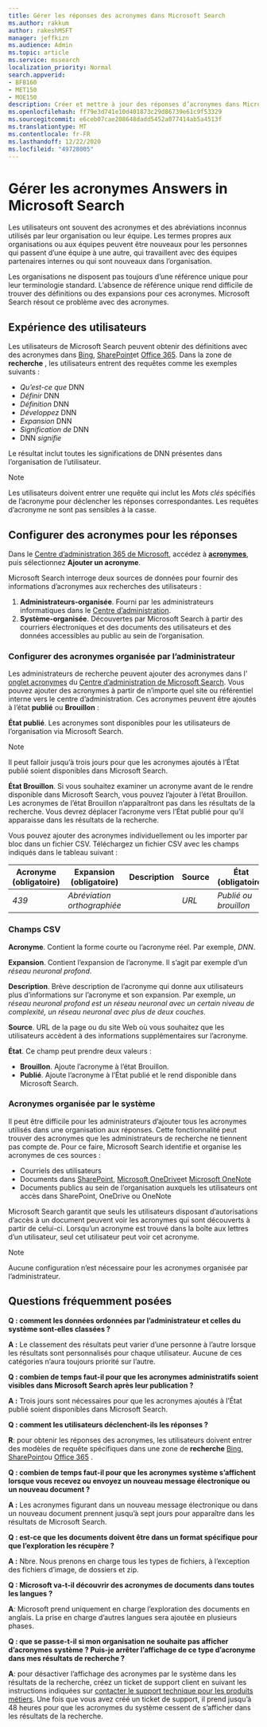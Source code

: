 ```yaml
---
title: Gérer les réponses des acronymes dans Microsoft Search
ms.author: rakkum
author: rakeshMSFT
manager: jeffkizn
ms.audience: Admin
ms.topic: article
ms.service: mssearch
localization_priority: Normal
search.appverid:
- BFB160
- MET150
- MOE150
description: Créer et mettre à jour des réponses d’acronymes dans Microsoft Search
ms.openlocfilehash: ff79e3d741e10d401873c29d86739e61c9f53329
ms.sourcegitcommit: e6ceb07cae208648dadd5452a077414ab5a4513f
ms.translationtype: MT
ms.contentlocale: fr-FR
ms.lasthandoff: 12/22/2020
ms.locfileid: "49728005"
---
```

# <a name="manage-acronyms-answers-in-microsoft-search"></a>Gérer les acronymes Answers in Microsoft Search

Les utilisateurs ont souvent des acronymes et des abréviations inconnus utilisés par leur organisation ou leur équipe. Les termes propres aux organisations ou aux équipes peuvent être nouveaux pour les personnes qui passent d’une équipe à une autre, qui travaillent avec des équipes partenaires internes ou qui sont nouveaux dans l’organisation.

Les organisations ne disposent pas toujours d’une référence unique pour leur terminologie standard. L’absence de référence unique rend difficile de trouver des définitions ou des expansions pour ces acronymes. Microsoft Search résout ce problème avec des acronymes.

## <a name="what-users-experience"></a>Expérience des utilisateurs

Les utilisateurs de Microsoft Search peuvent obtenir des définitions avec des acronymes dans [Bing](https://Bing.com), [SharePoint](https://products.office.com/sharepoint/collaboration)et [Office 365](https://Office.com). Dans la zone de **recherche** , les utilisateurs entrent des requêtes comme les exemples suivants :

- *Qu’est-ce que* DNN
- *Définir* DNN
- *Définition* DNN
- *Développez* DNN
- *Expansion* DNN
- *Signification de* DNN
- DNN *signifie*

Le résultat inclut toutes les significations de DNN présentes dans l’organisation de l’utilisateur.

> [!NOTE]
> Les utilisateurs doivent entrer une requête qui inclut les *Mots clés* spécifiés de l’acronyme pour déclencher les réponses correspondantes. Les requêtes d’acronyme ne sont pas sensibles à la casse.

## <a name="set-up-acronyms-answers"></a>Configurer des acronymes pour les réponses

Dans le [Centre d’administration 365 de Microsoft](https://admin.microsoft.com), accédez à [**acronymes**](https://admin.microsoft.com/Adminportal/Home#/MicrosoftSearch/acronyms), puis sélectionnez **Ajouter un acronyme**.

Microsoft Search interroge deux sources de données pour fournir des informations d’acronymes aux recherches des utilisateurs :

1. **Administrateurs-organisée**. Fourni par les administrateurs informatiques dans le [Centre d’administration](https://admin.microsoft.com/Adminportal/Home#/MicrosoftSearch/acronyms).
2. **Système-organisée**. Découvertes par Microsoft Search à partir des courriers électroniques et des documents des utilisateurs et des données accessibles au public au sein de l’organisation.

### <a name="set-up-admin-curated-acronyms"></a>Configurer des acronymes organisée par l’administrateur

Les administrateurs de recherche peuvent ajouter des acronymes dans l' [onglet acronymes](https://admin.microsoft.com/Adminportal/Home#/MicrosoftSearch/acronyms) du  [Centre d’administration de Microsoft Search](https://admin.microsoft.com/Adminportal/Home#/MicrosoftSearch). Vous pouvez ajouter des acronymes à partir de n’importe quel site ou référentiel interne vers le centre d’administration. Ces acronymes peuvent être ajoutés à l’état **publié** ou **Brouillon** :

**État publié**. Les acronymes sont disponibles pour les utilisateurs de l’organisation via Microsoft Search.

> [!NOTE]
> Il peut falloir jusqu’à trois jours pour que les acronymes ajoutés à l’État publié soient disponibles dans Microsoft Search.

**État Brouillon**. Si vous souhaitez examiner un acronyme avant de le rendre disponible dans Microsoft Search, vous pouvez l’ajouter à l’état Brouillon. Les acronymes de l’état Brouillon n’apparaîtront pas dans les résultats de la recherche. Vous devrez déplacer l’acronyme vers l’État publié pour qu’il apparaisse dans les résultats de la recherche.

Vous pouvez ajouter des acronymes individuellement ou les importer par bloc dans un fichier CSV. Téléchargez un fichier CSV avec les champs indiqués dans le tableau suivant :

| Acronyme (obligatoire) | Expansion (obligatoire) | Description  | Source | État (obligatoire) |
| --------- | --------- | ---------- | --------- |--------- |
| *439* | *Abréviation orthographiée* |  | *URL* | *Publié ou brouillon* |

### <a name="csv-fields"></a>Champs CSV

**Acronyme**. Contient la forme courte ou l’acronyme réel. Par exemple, *DNN*.

**Expansion**. Contient l’expansion de l’acronyme. Il s’agit par exemple d’un *réseau neuronal profond*.

**Description**. Brève description de l’acronyme qui donne aux utilisateurs plus d’informations sur l’acronyme et son expansion. Par exemple, *un réseau neuronal profond est un réseau neuronal avec un certain niveau de complexité, un réseau neuronal avec plus de deux couches*.

**Source**. URL de la page ou du site Web où vous souhaitez que les utilisateurs accèdent à des informations supplémentaires sur l’acronyme.

**État**. Ce champ peut prendre deux valeurs :

- **Brouillon**. Ajoute l’acronyme à l’état Brouillon.
- **Publié**. Ajoute l’acronyme à l’État publié et le rend disponible dans Microsoft Search.

### <a name="system-curated-acronyms"></a>Acronymes organisée par le système

Il peut être difficile pour les administrateurs d’ajouter tous les acronymes utilisés dans une organisation aux réponses. Cette fonctionnalité peut trouver des acronymes que les administrateurs de recherche ne tiennent pas compte de. Pour ce faire, Microsoft Search identifie et organise les acronymes de ces sources :

- Courriels des utilisateurs
- Documents dans [SharePoint](https://products.office.com/sharepoint/collaboration), [Microsoft OneDrive]( https://onedrive.live.com/about/)et [Microsoft OneNote](https://www.onenote.com/)
- Documents publics au sein de l’organisation auxquels les utilisateurs ont accès dans SharePoint, OneDrive ou OneNote

Microsoft Search garantit que seuls les utilisateurs disposant d’autorisations d’accès à un document peuvent voir les acronymes qui sont découverts à partir de celui-ci. Lorsqu’un acronyme est trouvé dans la boîte aux lettres d’un utilisateur, seul cet utilisateur peut voir cet acronyme.

> [!NOTE]
> Aucune configuration n’est nécessaire pour les acronymes organisée par l’administrateur.

## <a name="frequently-asked-questions"></a>Questions fréquemment posées

**Q : comment les données ordonnées par l’administrateur et celles du système sont-elles classées ?**

**A :** Le classement des résultats peut varier d’une personne à l’autre lorsque les résultats sont personnalisés pour chaque utilisateur. Aucune de ces catégories n’aura toujours priorité sur l’autre.

**Q : combien de temps faut-il pour que les acronymes administratifs soient visibles dans Microsoft Search après leur publication ?**

**A :**  Trois jours sont nécessaires pour que les acronymes ajoutés à l’État publié soient disponibles dans Microsoft Search.

**Q : comment les utilisateurs déclenchent-ils les réponses ?**

**R**: pour obtenir les réponses des acronymes, les utilisateurs doivent entrer des modèles de requête spécifiques dans une zone de **recherche** [Bing](https://bing.com), [SharePoint](https://products.office.com/sharepoint/collaboration)ou [Office 365](https://Office.com) .

**Q : combien de temps faut-il pour que les acronymes système s’affichent lorsque vous recevez ou envoyez un nouveau message électronique ou un nouveau document ?**

**A :** Les acronymes figurant dans un nouveau message électronique ou dans un nouveau document prennent jusqu’à sept jours pour apparaître dans les résultats de Microsoft Search.

**Q : est-ce que les documents doivent être dans un format spécifique pour que l’exploration les récupère ?**

**A :** Nbre. Nous prenons en charge tous les types de fichiers, à l’exception des fichiers d’image, de dossiers et zip.

**Q : Microsoft va-t-il découvrir des acronymes de documents dans toutes les langues ?**

**A**: Microsoft prend uniquement en charge l’exploration des documents en anglais. La prise en charge d’autres langues sera ajoutée en plusieurs phases.

**Q : que se passe-t-il si mon organisation ne souhaite pas afficher d’acronymes système ? Puis-je arrêter l’affichage de ce type d’acronyme dans mes résultats de recherche ?**

**A**: pour désactiver l’affichage des acronymes par le système dans les résultats de la recherche, créez un ticket de support client en suivant les instructions indiquées sur [contacter le support technique pour les produits métiers](https://docs.microsoft.com/office365/admin/contact-support-for-business-products?redirectSourcePath=%252f%252farticle%252fContact-Office-365-for-business-support-32a17ca7-6fa0-4870-8a8d-e25ba4ccfd4b&view=o365-worldwide&tabs=online#BKMK_call_support).
Une fois que vous avez créé un ticket de support, il prend jusqu’à 48 heures pour que les acronymes du système cessent de s’afficher dans les résultats de la recherche.
